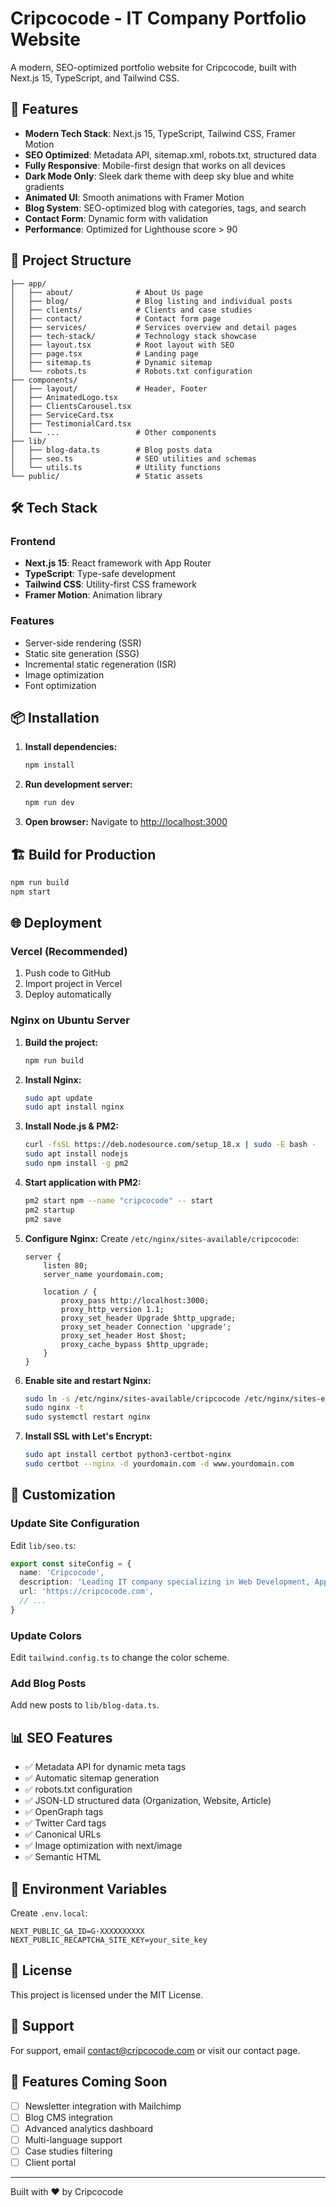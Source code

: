 # Cripcocode - IT Company Portfolio Website

A modern, SEO-optimized portfolio website for Cripcocode, built with Next.js 15, TypeScript, and Tailwind CSS.

## 🚀 Features

- **Modern Tech Stack**: Next.js 15, TypeScript, Tailwind CSS, Framer Motion
- **SEO Optimized**: Metadata API, sitemap.xml, robots.txt, structured data
- **Fully Responsive**: Mobile-first design that works on all devices
- **Dark Mode Only**: Sleek dark theme with deep sky blue and white gradients
- **Animated UI**: Smooth animations with Framer Motion
- **Blog System**: SEO-optimized blog with categories, tags, and search
- **Contact Form**: Dynamic form with validation
- **Performance**: Optimized for Lighthouse score > 90

## 📁 Project Structure

```
├── app/
│   ├── about/              # About Us page
│   ├── blog/               # Blog listing and individual posts
│   ├── clients/            # Clients and case studies
│   ├── contact/            # Contact form page
│   ├── services/           # Services overview and detail pages
│   ├── tech-stack/         # Technology stack showcase
│   ├── layout.tsx          # Root layout with SEO
│   ├── page.tsx            # Landing page
│   ├── sitemap.ts          # Dynamic sitemap
│   └── robots.ts           # Robots.txt configuration
├── components/
│   ├── layout/             # Header, Footer
│   ├── AnimatedLogo.tsx
│   ├── ClientsCarousel.tsx
│   ├── ServiceCard.tsx
│   ├── TestimonialCard.tsx
│   └── ...                 # Other components
├── lib/
│   ├── blog-data.ts        # Blog posts data
│   ├── seo.ts              # SEO utilities and schemas
│   └── utils.ts            # Utility functions
└── public/                 # Static assets
```

## 🛠️ Tech Stack

### Frontend
- **Next.js 15**: React framework with App Router
- **TypeScript**: Type-safe development
- **Tailwind CSS**: Utility-first CSS framework
- **Framer Motion**: Animation library

### Features
- Server-side rendering (SSR)
- Static site generation (SSG)
- Incremental static regeneration (ISR)
- Image optimization
- Font optimization

## 📦 Installation

1. **Install dependencies:**
   ```bash
   npm install
   ```

2. **Run development server:**
   ```bash
   npm run dev
   ```

3. **Open browser:**
   Navigate to [http://localhost:3000](http://localhost:3000)

## 🏗️ Build for Production

```bash
npm run build
npm start
```

## 🌐 Deployment

### Vercel (Recommended)

1. Push code to GitHub
2. Import project in Vercel
3. Deploy automatically

### Nginx on Ubuntu Server

1. **Build the project:**
   ```bash
   npm run build
   ```

2. **Install Nginx:**
   ```bash
   sudo apt update
   sudo apt install nginx
   ```

3. **Install Node.js & PM2:**
   ```bash
   curl -fsSL https://deb.nodesource.com/setup_18.x | sudo -E bash -
   sudo apt install nodejs
   sudo npm install -g pm2
   ```

4. **Start application with PM2:**
   ```bash
   pm2 start npm --name "cripcocode" -- start
   pm2 startup
   pm2 save
   ```

5. **Configure Nginx:**
   Create `/etc/nginx/sites-available/cripcocode`:
   ```nginx
   server {
       listen 80;
       server_name yourdomain.com;

       location / {
           proxy_pass http://localhost:3000;
           proxy_http_version 1.1;
           proxy_set_header Upgrade $http_upgrade;
           proxy_set_header Connection 'upgrade';
           proxy_set_header Host $host;
           proxy_cache_bypass $http_upgrade;
       }
   }
   ```

6. **Enable site and restart Nginx:**
   ```bash
   sudo ln -s /etc/nginx/sites-available/cripcocode /etc/nginx/sites-enabled/
   sudo nginx -t
   sudo systemctl restart nginx
   ```

7. **Install SSL with Let's Encrypt:**
   ```bash
   sudo apt install certbot python3-certbot-nginx
   sudo certbot --nginx -d yourdomain.com -d www.yourdomain.com
   ```

## 🎨 Customization

### Update Site Configuration

Edit `lib/seo.ts`:
```typescript
export const siteConfig = {
  name: 'Cripcocode',
  description: 'Leading IT company specializing in Web Development, App Development, Digital Marketing, and AI Solutions.',
  url: 'https://cripcocode.com',
  // ...
}
```

### Update Colors

Edit `tailwind.config.ts` to change the color scheme.

### Add Blog Posts

Add new posts to `lib/blog-data.ts`.

## 📊 SEO Features

- ✅ Metadata API for dynamic meta tags
- ✅ Automatic sitemap generation
- ✅ robots.txt configuration
- ✅ JSON-LD structured data (Organization, Website, Article)
- ✅ OpenGraph tags
- ✅ Twitter Card tags
- ✅ Canonical URLs
- ✅ Image optimization with next/image
- ✅ Semantic HTML

## 🔧 Environment Variables

Create `.env.local`:
```env
NEXT_PUBLIC_GA_ID=G-XXXXXXXXXX
NEXT_PUBLIC_RECAPTCHA_SITE_KEY=your_site_key
```

## 📝 License

This project is licensed under the MIT License.

## 🤝 Support

For support, email contact@cripcocode.com or visit our contact page.

## 🌟 Features Coming Soon

- [ ] Newsletter integration with Mailchimp
- [ ] Blog CMS integration
- [ ] Advanced analytics dashboard
- [ ] Multi-language support
- [ ] Case studies filtering
- [ ] Client portal

---

Built with ❤️ by Cripcocode

